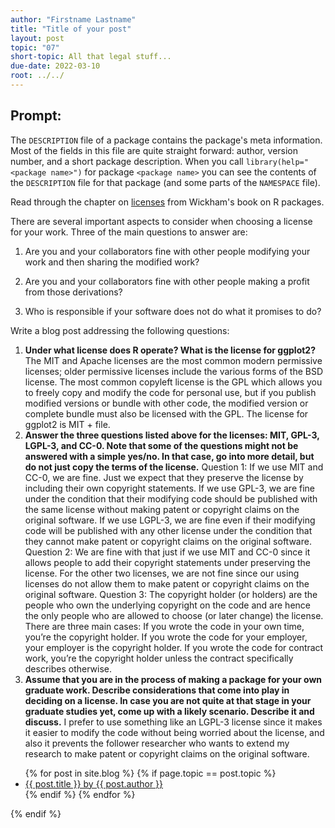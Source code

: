 ```yaml
---
author: "Firstname Lastname"
title: "Title of your post"
layout: post
topic: "07"
short-topic: All that legal stuff...
due-date: 2022-03-10
root: ../../
---
```


## Prompt:

The `DESCRIPTION` file of a package contains the package's meta information. Most of the fields in this file are quite straight forward: author, version number, and a short package description. When you call `library(help="<package name>")` for  package `<package name>` you can see the contents of the `DESCRIPTION` file for that package (and some parts of the `NAMESPACE` file).

Read through the chapter on [licenses](https://r-pkgs.org/license.html) from Wickham's book on R packages. 

There are several important aspects to consider when choosing a license for your work. 
Three of the main questions to answer are: 

1. Are you and your collaborators fine with other people modifying your work and then sharing the modified work?

2. Are you and your collaborators fine with other people making a profit from those derivations?

3. Who is responsible if your software does not do what it promises to do?


Write a blog post addressing the following questions: 

1. **Under what license does R operate? What is the license for ggplot2?**
The MIT and Apache licenses are the most common modern permissive licenses; older permissive licenses include the various forms of the BSD license. The most common copyleft license is the GPL which allows you to freely copy and modify the code for personal use, but if you publish modified versions or bundle with other code, the modified version or complete bundle must also be licensed with the GPL. The license for ggplot2 is MIT + file.
2. **Answer the three questions listed above for the licenses: MIT, GPL-3,  LGPL-3, and CC-0. Note that some of the questions might not be answered with a simple yes/no. In that case, go into more detail, but do not just copy the terms of the license.**
Question 1: If we use MIT and CC-0, we are fine. Just we expect that they preserve the license by including their own copyright statements. If we use GPL-3, we are fine under the condition that their modifying code should be published with the same license without making patent or copyright claims on the original software. If we use LGPL-3, we are fine even if their modifying code will be published with any other license under the condition that they cannot make patent or copyright claims on the original software.
Question 2: We are fine with that just if we use MIT and CC-0 since it allows people to add their copyright statements under preserving the license. For the other two licenses, we are not fine since our using licenses do not allow them to make patent or copyright claims on the original software.
Question 3: The copyright holder (or holders) are the people who own the underlying copyright on the code and are hence the only people who are allowed to choose (or later change) the license. There are three main cases: If you wrote the code in your own time, you’re the copyright holder. If you wrote the code for your employer, your employer is the copyright holder. If you wrote the code for contract work, you’re the copyright holder unless the contract specifically describes otherwise.
3. **Assume that you are in the process of making a package for your own graduate work. Describe considerations that come into play in deciding on a license. In case you are not quite at that stage in your graduate studies yet, come up with a likely scenario. Describe it and discuss.**
I prefer to use something like an LGPL-3 license since it makes it easier to modify the code without being worried about the license, and also it prevents the follower researcher who wants to extend my research to make patent or copyright claims on the original software.


<ul>
{% for post in site.blog %}
  {% if page.topic == post.topic %}
  <li><a href="{{ post.url }}">{{ post.title }} by {{ post.author }}</a></li>
  {% endif %}
{% endfor %}
</ul>
{% endif %}
